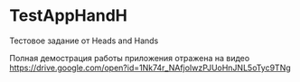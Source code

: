 # TestAppHandH
Тестовое задание от Heads and Hands

Полная демострация работы приложения отражена на видео https://drive.google.com/open?id=1Nk74r_NAfjoIwzPJUoHnJNL5oTyc9TNg

